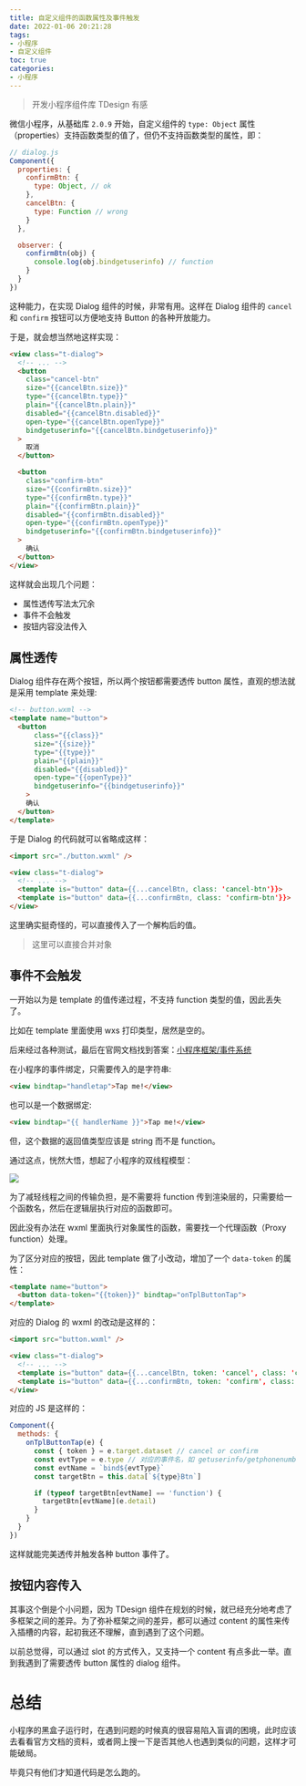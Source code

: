 ```yaml
---
title: 自定义组件的函数属性及事件触发
date: 2022-01-06 20:21:28
tags: 
- 小程序
- 自定义组件
toc: true
categories:
- 小程序
---
```


> 开发小程序组件库 TDesign 有感

<!-- more -->

微信小程序，从基础库 `2.0.9` 开始，自定义组件的 `type: Object` 属性（properties）支持函数类型的值了，但仍不支持函数类型的属性，即：

```js
// dialog.js
Component({
  properties: {
    confirmBtn: {
      type: Object, // ok
    },
    cancelBtn: {
      type: Function // wrong
    }
  },

  observer: {
    confirmBtn(obj) {
      console.log(obj.bindgetuserinfo) // function
    }
  }
})
```

这种能力，在实现 Dialog 组件的时候，非常有用。这样在 Dialog 组件的 `cancel` 和 `confirm` 按钮可以方便地支持 Button 的各种开放能力。

于是，就会想当然地这样实现：

```html
<view class="t-dialog">
  <!-- ... -->
  <button
    class="cancel-btn" 
    size="{{cancelBtn.size}}"
    type="{{cancelBtn.type}}"
    plain="{{cancelBtn.plain}}"
    disabled="{{cancelBtn.disabled}}"
    open-type="{{cancelBtn.openType}}" 
    bindgetuserinfo="{{cancelBtn.bindgetuserinfo}}"
  >
    取消
  </button>

  <button
    class="confirm-btn" 
    size="{{confirmBtn.size}}"
    type="{{confirmBtn.type}}"
    plain="{{confirmBtn.plain}}"
    disabled="{{confirmBtn.disabled}}"
    open-type="{{confirmBtn.openType}}" 
    bindgetuserinfo="{{confirmBtn.bindgetuserinfo}}"
  >
    确认
  </button>
</view>
```

这样就会出现几个问题：
- 属性透传写法太冗余
- 事件不会触发
- 按钮内容没法传入

## 属性透传

Dialog 组件存在两个按钮，所以两个按钮都需要透传 button 属性，直观的想法就是采用 template 来处理:

```html
<!-- button.wxml -->
<template name="button">
  <button
      class="{{class}}" 
      size="{{size}}"
      type="{{type}}"
      plain="{{plain}}"
      disabled="{{disabled}}"
      open-type="{{openType}}" 
      bindgetuserinfo="{{bindgetuserinfo}}"
    >
    确认
  </button>
</template>
```

于是 Dialog 的代码就可以省略成这样：

```html
<import src="./button.wxml" /> 

<view class="t-dialog">
  <!-- ... -->
  <template is="button" data={{...cancelBtn, class: 'cancel-btn'}}>
  <template is="button" data={{...confirmBtn, class: 'confirm-btn'}}>
</view>
```

这里确实挺奇怪的，可以直接传入了一个解构后的值。

> 这里可以直接合并对象

## 事件不会触发

一开始以为是 template 的值传递过程，不支持 function 类型的值，因此丢失了。

比如在 template 里面使用 wxs 打印类型，居然是空的。

后来经过各种测试，最后在官网文档找到答案：[小程序框架/事件系统](https://developers.weixin.qq.com/miniprogram/dev/framework/view/wxml/event.html)

在小程序的事件绑定，只需要传入的是字符串: 

```html
<view bindtap="handletap">Tap me!</view>
```

也可以是一个数据绑定:

```html
<view bindtap="{{ handlerName }}">Tap me!</view>
```

但，这个数据的返回值类型应该是 string 而不是 function。

通过这点，恍然大悟，想起了小程序的双线程模型：

![](https://res.wx.qq.com/wxdoc/dist/assets/img/4-1.ad156d1c.png)

为了减轻线程之间的传输负担，是不需要将 function 传到渲染层的，只需要给一个函数名，然后在逻辑层执行对应的函数即可。

因此没有办法在 wxml 里面执行对象属性的函数，需要找一个代理函数（Proxy function）处理。

为了区分对应的按钮，因此 template 做了小改动，增加了一个 `data-token` 的属性：

```html
<template name="button">
  <button data-token="{{token}}" bindtap="onTplButtonTap">
</template>
```

对应的 Dialog 的 wxml 的改动是这样的：

```html
<import src="button.wxml" /> 

<view class="t-dialog">
  <!-- ... -->
  <template is="button" data={{...cancelBtn, token: 'cancel', class: 'cancel-btn'}}>
  <template is="button" data={{...confirmBtn, token: 'confirm', class: 'confirm-btn'}}>
</view>
```

对应的 JS 是这样的：

```js
Component({
  methods: {
    onTplButtonTap(e) {
      const { token } = e.target.dataset // cancel or confirm
      const evtType = e.type // 对应的事件名，如 getuserinfo/getphonenumber 等
      const evtName = `bind${evtType}`
      const targetBtn = this.data[`${type}Btn`]

      if (typeof targetBtn[evtName] == 'function') {
        targetBtn[evtName](e.detail)
      }
    }
  }
})
```

这样就能完美透传并触发各种 button 事件了。

## 按钮内容传入

其事这个倒是个小问题，因为 TDesign 组件在规划的时候，就已经充分地考虑了多框架之间的差异。为了弥补框架之间的差异，都可以通过 content 的属性来传入插槽的内容，起初我还不理解，直到遇到了这个问题。

以前总觉得，可以通过 slot 的方式传入，又支持一个 content 有点多此一举。直到我遇到了需要透传 button 属性的 dialog 组件。

# 总结

小程序的黑盒子运行时，在遇到问题的时候真的很容易陷入盲调的困境，此时应该去看看官方文档的资料，或者网上搜一下是否其他人也遇到类似的问题，这样才可能破局。

毕竟只有他们才知道代码是怎么跑的。